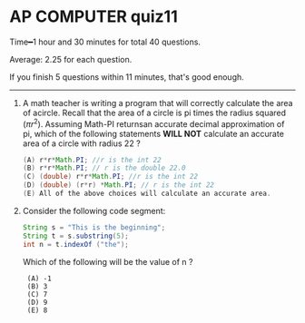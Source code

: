 # AP COMPUTER quiz11
Time&#x2501;1 hour and 30 minutes for total 40 questions.

Average: 2.25 for each question.

If you finish 5 questions within 11 minutes, that's good enough. 

---
1. A math teacher is writing a program that will correctly calculate the area of acircle. Recall that the area of a circle is pi times the radius squared ($\pi r^2$). Assuming Math-PI returnsan accurate decimal approximation of pi, which of the following statements **WILL NOT** calculate an accurate area of a circle with radius 22 ? 

    ```java
    (A) r*r*Math.PI; //r is the int 22 
    (B) r*r*Math.PI; // r is the double 22.0 
    (C) (double) r*r*Math.PI; //r is the int 22 
    (D) (double) (r*r) *Math.PI; // r is the int 22 
    (E) All of the above choices will calculate an accurate area. 
    ```
2. Consider the following code segment: 
   
   ```java
   String s = "This is the beginning";
   String t = s.substring(5);
   int n = t.indexOf ("the");  
   ```
   Which of the following will be the value of n ? 
   ```
    (A) -1 
    (B) 3 
    (C) 7
    (D) 9 
    (E) 8
   ```
